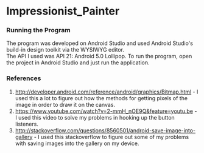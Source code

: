 # Impressionist_Painter

### Running the Program

The program was developed on Android Studio and used Android Studio's build-in design toolkit via the WYSIWYG editor.  
The API I used was API 21: Android 5.0 Lollipop.  To run the program, open the project in Android Studio and just run the application.

### References

1. http://developer.android.com/reference/android/graphics/Bitmap.html - I used this a lot to figure out how the methods for getting 
pixels of the image in order to draw it on the canvas. 
2. https://www.youtube.com/watch?v=2-mmH_nOE9Q&feature=youtu.be - I used this video to solve my problems in hooking up the button listeners.
3. http://stackoverflow.com/questions/8560501/android-save-image-into-gallery - I used this stackoverflow to figure out some of my problems
with saving images into the gallery on my device.

